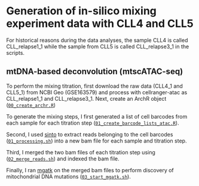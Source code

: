 # Generation of in-silico mixing experiment data with CLL4 and CLL5

For historical reasons during the data analyses, the sample CLL4 is called CLL_relapse1_1 while the sample from CLL5 is called CLL_relapse3_1
in the scripts. 

## mtDNA-based deconvolution (mtscATAC-seq) 
To perform the mixing titration, first download the raw data (CLL4_1 and CLL5_1) from NCBI Geo (GSE163579) and process with cellranger-atac
as CLL_relapse1_1 and CLL_relapse3_1. Next, create an ArchR object ([```00_create_archr.R```](R/00_create_archr.R))

To generate the mixing steps, I first generated a list of cell barcodes from each sample for each titration step 
([```01_create_barcode_lists_atac.R```](R/01_create_barcode_lists_atac.R)).

Second, I used [sinto](https://github.com/timoast/sinto) to extract reads belonging to the cell barcodes 
([```01_processing.sh```](mtDNA/01_processing.sh)) into a new bam file for each sample and titration step.

Third, I merged the two bam files of each titration step using ([```02_merge_reads.sh```](mtDNA/02_merge_reads.sh)) 
and indexed the bam file.

Finally, I ran [mgatk](https://github.com/caleblareau/mgatk) on the merged bam files to perform discovery of 
mitochondrial DNA mutations ([```03_start_mgatk.sh```](mtDNA/03_start_mgatk.sh)).
